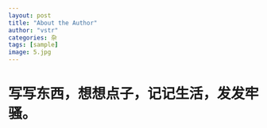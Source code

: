 ```yaml
---
layout: post
title: "About the Author"
author: "vstr"
categories: 杂
tags: [sample]
image: 5.jpg
---
```


写写东西，想想点子，记记生活，发发牢骚。
===

